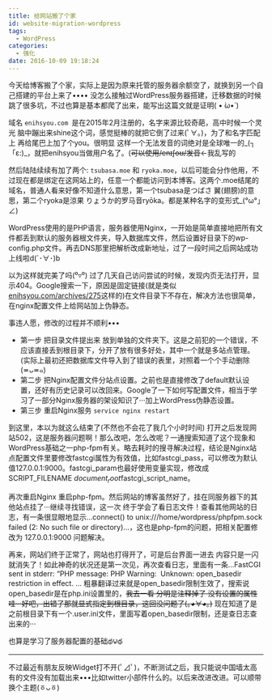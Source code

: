 ```yaml
---
title: 给网站搬了个家
id: website-migration-wordpress
tags:
  - WordPress
categories:
  - 强化
date: 2016-10-09 19:18:24
---
```

今天给博客搬了个家，实际上是因为原来托管的服务器余额空了，就换到另一个自己搭建的平台上来了•••• 没怎么接触过WordPress服务器搭建，迁移数据的时候跳了很多坑，不过也算是基本都爬了出来，能写出这篇文就是证明( • ̀ω•́ )

<!--more-->

域名 `enihsyou.com `是在2015年2月注册的，名字来源比较奇葩，高中时候一个灵光 脑中蹦出来shine这个词，感觉挺棒的就把它倒了过来(ﾟ∀。)，为了和名字匹配上 再给尾巴上加了个you。很明显 这样一个无法发音的词绝对是全球唯一的_(┐「ε:)_，就把enihsyou当做用户名了。(~~可以使用/enɪʃoʊ/发音~~←我乱写的

然后陆陆续续有加了两个: `tsubasa.moe` 和 `ryoka.moe`，以后可能会分作他用，不过现在都是绑定在这网站上的，任意一个都能访问到本博客。这两个.moe结尾的域名，普通人看来好像不知道什么意思，第一个tsubasa是つばさ 翼(翅膀)的意思，第二个ryoka是涼果 りょうか的罗马音ryōka。都是某种名字的变形式_(°ω°｣ ∠)

WordPress使用的是PHP语言，服务器使用Nginx，一开始是简单直接地把所有文件都丢到默认的服务器根文件夹，导入数据库文件，然后设置好目录下的wp-config.php文件。再去DNS那里把解析改成新地址，过了一段时间之后网站成功上线啦d(`･∀･)b

以为这样就完美了吗(⁰▿⁰) 过了几天自己访问尝试的时候，发现内页无法打开，显示404。Google搜索一下，原因是固定链接(就是类似[enihsyou.com/archives/275](https://blog.kokomi.me/archives/275)这样的)在文件目录下不存在，解决方法也很简单，在nginx配置文件上给网站加上伪静态。

事违人愿，修改的过程并不顺利•••

*   第一步 把目录文件提出来 放到单独的文件夹下。这是之前犯的一个错误，不应该直接丢到根目录下，分开了放有很多好处，其中一个就是多站点管理。(实际上最初还把数据库文件导入到了错误的表里，对照着一个个手动删除(≖ᴗ≖๑)
*   第二步 把Nginx配置文件分站点设置。之前也是直接修改了default默认设置，还好有历史记录可以改回来。Google了一下如何写配置文件，相当于学习了一部分Nginx服务器的架设知识了···加上WordPress伪静态设置。
*   第三步 重启Nginx服务 `service nginx restart`

到这里，本以为就这么结束了(不然也不会花了我几个小时时间) 打开之后发现网站502，这是服务器问题啊！那么改吧，怎么改呢？一通搜索知道了这个现象和WordPress基础之一php-fpm有关。略去耗时的搜寻解决过程，结论是Nginx站点配置文件里要修改fastcgi属性为有效值，比如fastcgi_pass，可以修改为默认值127.0.0.1:9000。fastcgi_param也最好使用变量实现，修改成SCRIPT_FILENAME $document_root$fastcgi_script_name。

再次重启Nginx 重启php-fpm。然后网站的博客虽然好了，挂在同服务器下的其他站点挂了···继续寻找错误，这一次 终于学会了看日志文件！查看其他网站的日志，有一条很显眼地显示…connect() to unix:///home/wordpress/phpfpm.sock failed (2: No such file or directory)…，这也是php-fpm的问题，把相关配置修改为 127.0.0.1:9000 问题解决。

再来，网站们终于正常了，网站也打得开了，可是后台界面一进去 内容只是一闪就消失了！如此神奇的状况还是第一次见，再次查看日志，里面有一条…FastCGI sent in stderr: “PHP message: PHP Warning:  Unknown: open_basedir restriction in effect. … 粗暴翻译过来就是open_basedir限制生效了，搜索说open_basedir是在php.ini设置里的，~~我去一看 分明是注释掉了 没有设置的属性哇···好吧，出错了那就显式指定到根目录，这回没问题了(｡◕∀◕｡)~~ 现在知道了是之前根目录下有一个.user.ini文件，里面写着open_basedir限制，还是查日志查出来的···

也算是学习了服务器配置的基础థ౪థ

* * *

不过最近有朋友反映Widget打不开(ﾟ⊿ﾟ)，不断测试之后，我只能说中国墙太高 有的文件没有加载出来•••比如twitter小部件什么的。以后来改进改进。可以顺带换个主题(ㆆᴗㆆ)
